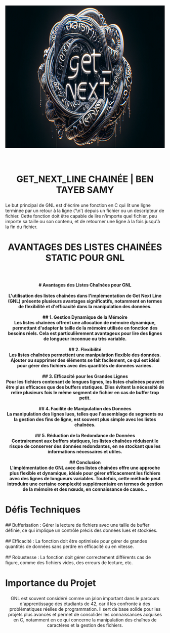 <br clear="both">

<div align="center">
  <img height="450" src="https://raw.githubusercontent.com/Kurama77190/GET_NEXT_LINE/main/images/GNL%20LOGO.png"  />
</div>

###

<br clear="both">

<h1 align="center">GET_NEXT_LINE CHAINÉE | BEN TAYEB SAMY</h1>

###

<p align="left">Le but principal de GNL est d'écrire une fonction en C qui lit une ligne terminée par un retour à la ligne ('\n') depuis un fichier ou un descripteur de fichier. Cette fonction doit être capable de lire n'importe quel fichier, peu importe sa taille ou son contenu, et de retourner une ligne à la fois jusqu'à la fin du fichier.</p>

###

<h1 align="center">AVANTAGES DES LISTES CHAINÉES STATIC POUR GNL</h1>

###

<br clear="both">

<h4 align="center"># Avantages des Listes Chaînées pour GNL<br><br>L'utilisation des listes chaînées dans l'implémentation de Get Next Line (GNL) présente plusieurs avantages significatifs, notamment en termes de flexibilité et d'efficacité dans la manipulation des données.<br><br>## 1. Gestion Dynamique de la Mémoire<br>Les listes chaînées offrent une allocation de mémoire dynamique, permettant d'adapter la taille de la mémoire utilisée en fonction des besoins réels. Cela est particulièrement avantageux pour lire des lignes de longueur inconnue ou très variable.<br><br>## 2. Flexibilité<br>Les listes chaînées permettent une manipulation flexible des données. Ajouter ou supprimer des éléments se fait facilement, ce qui est idéal pour gérer des fichiers avec des quantités de données variées.<br><br>## 3. Efficacité pour les Grandes Lignes<br>Pour les fichiers contenant de longues lignes, les listes chaînées peuvent être plus efficaces que des buffers statiques. Elles évitent la nécessité de relire plusieurs fois le même segment de fichier en cas de buffer trop petit.<br><br>## 4. Facilité de Manipulation des Données<br>La manipulation des lignes lues, telles que l'assemblage de segments ou la gestion des fins de ligne, est souvent plus simple avec les listes chaînées.<br><br>## 5. Réduction de la Redondance de Données<br>Contrairement aux buffers statiques, les listes chaînées réduisent le risque de conserver des données redondantes, en ne stockant que les informations nécessaires et utiles.<br><br>## Conclusion<br>L'implémentation de GNL avec des listes chaînées offre une approche plus flexible et dynamique, idéale pour gérer efficacement les fichiers avec des lignes de longueurs variables. Toutefois, cette méthode peut introduire une certaine complexité supplémentaire en termes de gestion de la mémoire et des nœuds, en connaissance de cause...</h4>

###

<h1 align="left">Défis Techniques</h1>

###

<p align="left">## Bufferisation : Gérer la lecture de fichiers avec une taille de buffer définie, ce qui implique un contrôle précis des données lues et stockées.<br><br>## Efficacité : La fonction doit être optimisée pour gérer de grandes quantités de données sans perdre en efficacité ou en vitesse.<br><br>## Robustesse : La fonction doit gérer correctement différents cas de figure, comme des fichiers vides, des erreurs de lecture, etc.</p>

###

<h1 align="left">Importance du Projet</h1>

###

<p align="center">GNL est souvent considéré comme un jalon important dans le parcours d'apprentissage des étudiants de 42, car il les confronte à des problématiques réelles de programmation. Il sert de base solide pour les projets plus avancés et permet de consolider les connaissances acquises en C, notamment en ce qui concerne la manipulation des chaînes de caractères et la gestion des fichiers.</p>

###
